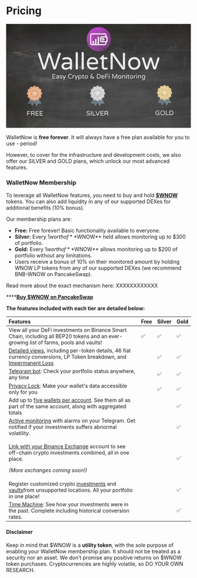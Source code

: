 # Pricing

![](.gitbook/assets/image%20%2832%29.png)

WalletNow is **free forever**. It will always have a free plan available for you to use - period!

However, to cover for the infrastructure and development costs, we also offer our SILVER and GOLD plans, which unlock our most advanced features.

### WalletNow Membership <a id="e44b"></a>

To leverage all WalletNow features, you need to buy and hold [**$WNOW**](wnow-tokenomics.md) tokens. You can also add liquidity in any of our supported DEXes for additional benefits \(10% bonus\).

Our membership plans are:

* **Free:** Free forever! Basic functionality available to everyone.
* **Silver:** Every $1 worth of **$WNOW** held allows monitoring up to $300 of portfolio.
* **Gold:** Every $1 worth of **$WNOW** allows monitoring up to $200 of portfolio without any limitations.
* Users receive a bonus of 10% on their monitored amount by holding WNOW LP tokens from any of our supported DEXes \(we recommend BNB-WNOW on PancakeSwap\).

Read more about the exact mechanism here: XXXXXXXXXXXX

\*\*\*\*[**Buy $WNOW on PancakeSwap**](https://exchange.pancakeswap.finance/#/swap?outputCurrency=0x56aa0237244c67b9a854b4efe8479cca0b105289)

**The features included with each tier are detailed below:**

<table>
  <thead>
    <tr>
      <th style="text-align:left">Features</th>
      <th style="text-align:left">Free</th>
      <th style="text-align:left">Silver</th>
      <th style="text-align:left">Gold</th>
    </tr>
  </thead>
  <tbody>
    <tr>
      <td style="text-align:left">View all your DeFi investments on Binance Smart Chain, including all BEP20
        tokens and an ever-growing list of farms, pools and vaults!</td>
      <td style="text-align:left">&#x2705;</td>
      <td style="text-align:left">&#x2705;</td>
      <td style="text-align:left">&#x2705;</td>
    </tr>
    <tr>
      <td style="text-align:left"><a href="features/detailed-token-data.md">Detailed views</a>, including
        per-token details, 46 fiat currency conversions, LP Token breakdown, and
        <a
        href="features/impermanent-loss.md">Impermanent Loss</a>
      </td>
      <td style="text-align:left"></td>
      <td style="text-align:left">&#x2705;</td>
      <td style="text-align:left">&#x2705;</td>
    </tr>
    <tr>
      <td style="text-align:left"><a href="features/telegram-bot.md">Telegram bot</a>: Check your portfolio
        status anywhere, any time</td>
      <td style="text-align:left"></td>
      <td style="text-align:left">&#x2705;</td>
      <td style="text-align:left">&#x2705;</td>
    </tr>
    <tr>
      <td style="text-align:left"><a href="features/privacy-lock.md">Privacy Lock</a>: Make your wallet&apos;s
        data accessible only for you</td>
      <td style="text-align:left"></td>
      <td style="text-align:left">&#x2705;</td>
      <td style="text-align:left">&#x2705;</td>
    </tr>
    <tr>
      <td style="text-align:left">Add up to <a href="features/multiple-wallets.md">five wallets per account</a>.
        See them all as part of the same account, along with aggregated totals</td>
      <td
      style="text-align:left"></td>
        <td style="text-align:left"></td>
        <td style="text-align:left">&#x2705;</td>
    </tr>
    <tr>
      <td style="text-align:left"><a href="features/active-monitoring.md">Active monitoring</a> with alarms
        on your Telegram. Get notified if your investments suffers abnormal volatility.</td>
      <td
      style="text-align:left"></td>
        <td style="text-align:left"></td>
        <td style="text-align:left">&#x2705;</td>
    </tr>
    <tr>
      <td style="text-align:left">
        <p><a href="features/binance-exchange-integration.md">Link with your Binance Exchange</a> account
          to see off-chain crypto investments combined, all in one place.</p>
        <p><em>(More exchanges coming soon!)</em>
        </p>
      </td>
      <td style="text-align:left"></td>
      <td style="text-align:left"></td>
      <td style="text-align:left">&#x2705;</td>
    </tr>
    <tr>
      <td style="text-align:left">Register customized crypto <a href="features/custom-investments.md">investments</a> and
        <a
        href="features/custom-vaults.md">vaults</a>from unsupported locations. All your portfolio in one place!</td>
      <td
      style="text-align:left"></td>
        <td style="text-align:left"></td>
        <td style="text-align:left">&#x2705;</td>
    </tr>
    <tr>
      <td style="text-align:left"><a href="features/time-machine.md">Time Machine</a>: See how your investments
        were in the past. Complete including historical conversion rates.</td>
      <td
      style="text-align:left"></td>
        <td style="text-align:left"></td>
        <td style="text-align:left">&#x2705;</td>
    </tr>
  </tbody>
</table>

#### Disclaimer

Keep in mind that $WNOW is a **utility token**, with the sole purpose of enabling your WalletNow membership plan. It should not be treated as a security nor an asset. We don’t promise any positive returns on $WNOW token purchases. Cryptocurrencies are highly volatile, so DO YOUR OWN RESEARCH.

